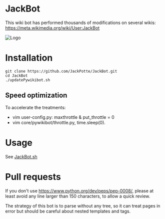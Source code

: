 JackBot
=======

This wiki bot has performed thousands of modifications on several wikis: https://meta.wikimedia.org/wiki/User:JackBot

![Logo](https://upload.wikimedia.org/wikipedia/commons/f/f2/Pywikibot-logo-suggestion-mediawiki.svg)


# Installation

```
git clone https://github.com/JackPotte/JackBot.git
cd JackBot
./updatePywikibot.sh
```

## Speed optimization
To accelerate the treatments:
* vim user-config.py: maxthrottle & put_throttle = 0
* vim core/pywikibot/throttle.py, time.sleep(0).

# Usage

See [JackBot.sh](JackBot.sh)

# Pull requests

If you don't use https://www.python.org/dev/peps/pep-0008/, 
please at least avoid any line larger than 150 characters, to allow a quick review.

The strategy of this bot is to parse without any tree, so it can treat pages in error but should be careful about nested templates and tags.
